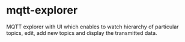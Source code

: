 # mqtt-explorer
MQTT explorer with UI which enables to watch hierarchy of particular topics, edit, add new topics and display the transmitted data.
